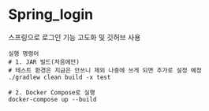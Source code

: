 # Spring_login

스프링으로 로그인 기능 고도화 및 깃허브 사용

```declarative
실행 명령어
# 1. JAR 빌드(처음에만)
# 테스트 환경은 지금은 안쓰니 제외 나중에 쓰게 되면 추가로 설정 예정
./gradlew clean build -x test

# 2. Docker Compose로 실행
docker-compose up --build
```